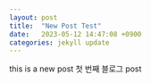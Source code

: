 ```yaml
---
layout: post
title:  "New Post Test"
date:   2023-05-12 14:47:08 +0900
categories: jekyll update
---
```

this is a new post
첫 번째 블로그 post
